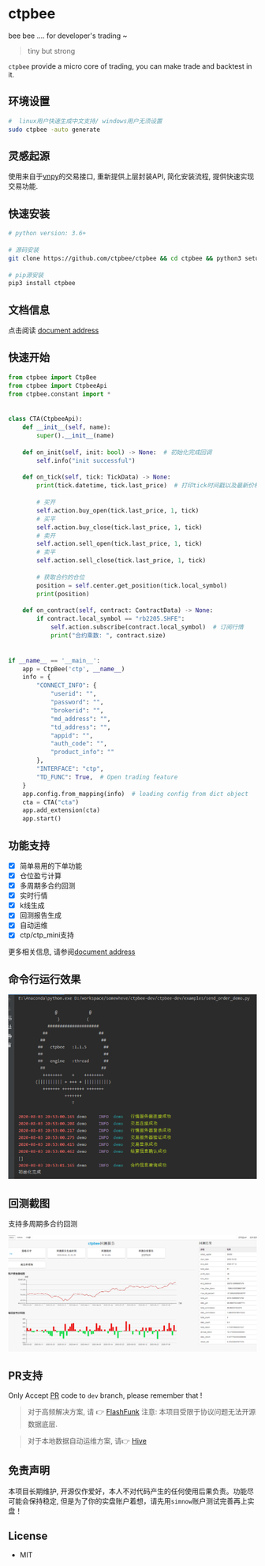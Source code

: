 # ctpbee

bee bee .... for developer's trading ~

> tiny but strong

`ctpbee` provide a micro core of trading, you can make trade and backtest in it.

## 环境设置

```bash
#  linux用户快速生成中文支持/ windows用户无须设置 
sudo ctpbee -auto generate
```

## 灵感起源

使用来自于[vnpy](https://github.com/vnpy/vnpy)的交易接口, 重新提供上层封装API, 简化安装流程, 提供快速实现交易功能. 

## 快速安装

```bash
# python version: 3.6+

# 源码安装 
git clone https://github.com/ctpbee/ctpbee && cd ctpbee && python3 setup.py install  

# pip源安装
pip3 install ctpbee
```

## 文档信息

点击阅读 [document address](http://docs.ctpbee.com)

## 快速开始

```python
from ctpbee import CtpBee
from ctpbee import CtpbeeApi
from ctpbee.constant import *


class CTA(CtpbeeApi):
    def __init__(self, name):
        super().__init__(name)

    def on_init(self, init: bool) -> None:  # 初始化完成回调 
        self.info("init successful")

    def on_tick(self, tick: TickData) -> None:
        print(tick.datetime, tick.last_price)  # 打印tick时间戳以及最新价格 

        # 买开
        self.action.buy_open(tick.last_price, 1, tick)
        # 买平
        self.action.buy_close(tick.last_price, 1, tick)
        # 卖开
        self.action.sell_open(tick.last_price, 1, tick)
        # 卖平 
        self.action.sell_close(tick.last_price, 1, tick)

        # 获取合约的仓位
        position = self.center.get_position(tick.local_symbol)
        print(position)

    def on_contract(self, contract: ContractData) -> None:
        if contract.local_symbol == "rb2205.SHFE":
            self.action.subscribe(contract.local_symbol)  # 订阅行情 
            print("合约乘数: ", contract.size)


if __name__ == '__main__':
    app = CtpBee('ctp', __name__)
    info = {
        "CONNECT_INFO": {
            "userid": "",
            "password": "",
            "brokerid": "",
            "md_address": "",
            "td_address": "",
            "appid": "",
            "auth_code": "",
            "product_info": ""
        },
        "INTERFACE": "ctp",
        "TD_FUNC": True,  # Open trading feature
    }
    app.config.from_mapping(info)  # loading config from dict object
    cta = CTA("cta")
    app.add_extension(cta)
    app.start() 
```

## 功能支持

-[x] 简单易用的下单功能
-[x] 仓位盈亏计算
-[x] 多周期多合约回测
-[x] 实时行情
-[x] k线生成
-[x] 回测报告生成
-[x] 自动运维
-[x] ctp/ctp_mini支持

更多相关信息, 请参阅[document address](http://docs.ctpbee.com)

## 命令行运行效果

![avatar](source/运行.png)

## 回测截图

支持多周期多合约回测

![avatar](source/回测.png)

## PR支持

Only Accept [PR](https://github.com/ctpbee/ctpbee/compare) code to `dev` branch, please remember that !


> 对于高频解决方案, 请 👉 [FlashFunk](https://github.com/HFQR/FlashFunk)
> 注意: 本项目受限于协议问题无法开源数据底层.

> 对于本地数据自动运维方案, 请👉 [Hive](https://github.com/ctpbee/hive)

## 免责声明

本项目长期维护, 开源仅作爱好，本人不对代码产生的任何使用后果负责。功能尽可能会保持稳定, 但是为了你的实盘账户着想，请先用`simnow`账户测试完善再上实盘！

## License

- MIT
